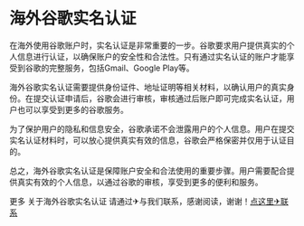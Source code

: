 # 海外谷歌实名认证

在海外使用谷歌账户时，实名认证是非常重要的一步。谷歌要求用户提供真实的个人信息进行认证，以确保账户的安全性和合法性。只有通过实名认证的账户才能享受到谷歌的完整服务，包括Gmail、Google Play等。

海外谷歌实名认证需要提供身份证件、地址证明等相关材料，以确认用户的真实身份。在提交认证申请后，谷歌会进行审核，审核通过后账户即可完成实名认证，用户也可以享受到更多的谷歌服务。

为了保护用户的隐私和信息安全，谷歌承诺不会泄露用户的个人信息。用户在提交实名认证材料时，可以放心提供真实有效的信息，谷歌会严格保密并仅用于认证目的。

总之，海外谷歌实名认证是保障账户安全和合法使用的重要步骤。用户需要配合提供真实有效的个人信息，以通过谷歌的审核，享受到更多的便利和服务。

更多 关于海外谷歌实名认证 请通过✈与我们联系，感谢阅读，谢谢！[点这里✈联系](https://d.k02.cc)